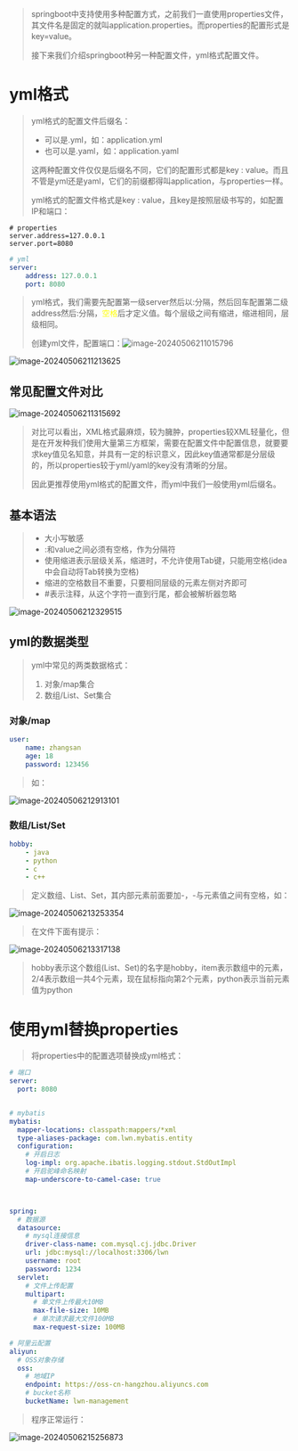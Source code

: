 > springboot中支持使用多种配置方式，之前我们一直使用properties文件，其文件名是固定的就叫application.properties。而properties的配置形式是key=value。
>
> 接下来我们介绍springboot种另一种配置文件，yml格式配置文件。



# yml格式

> yml格式的配置文件后缀名：
>
> - 可以是.yml，如：application.yml
> - 也可以是.yaml，如：application.yaml
>
> 这两种配置文件仅仅是后缀名不同，它们的配置形式都是key : value。而且不管是yml还是yaml，它们的前缀都得叫application，与properties一样。
>
> yml格式的配置文件格式是key : value，且key是按照层级书写的，如配置IP和端口：

```properties
# properties
server.address=127.0.0.1
server.port=8080
```

```yaml
# yml
server:
	address: 127.0.0.1
	port: 8080
```

> yml格式，我们需要先配置第一级server然后以:分隔，然后回车配置第二级address然后:分隔，<font color='yellow'>空格</font>后才定义值。每个层级之间有缩进，缩进相同，层级相同。
>
> 创建yml文件，配置端口：![image-20240506211015796](assets/image-20240506211015796.png)

![image-20240506211213625](assets/image-20240506211213625.png)



## 常见配置文件对比

![image-20240506211315692](assets/image-20240506211315692.png)

> 对比可以看出，XML格式最麻烦，较为臃肿，properties较XML轻量化，但是在开发种我们使用大量第三方框架，需要在配置文件中配置信息，就要要求key值见名知意，并具有一定的标识意义，因此key值通常都是分层级的，所以properties较于yml/yaml的key没有清晰的分层。
>
> 因此更推荐使用yml格式的配置文件，而yml中我们一般使用yml后缀名。



## 基本语法

> - 大小写敏感
> - :和value之间必须有空格，作为分隔符
> - 使用缩进表示层级关系，缩进时，不允许使用Tab键，只能用空格(idea中会自动将Tab转换为空格)
> - 缩进的空格数目不重要，只要相同层级的元素左侧对齐即可
> - #表示注释，从这个字符一直到行尾，都会被解析器忽略

![image-20240506212329515](assets/image-20240506212329515.png)



## yml的数据类型

> yml中常见的两类数据格式：
>
> 1. 对象/map集合
> 2. 数组/List、Set集合



### 对象/map

```yaml
user:
	name: zhangsan
	age: 18
	password: 123456
```

> 如：

![image-20240506212913101](assets/image-20240506212913101.png)



### 数组/List/Set

```yaml
hobby:
	- java
	- python
	- c
	- c++
```

> 定义数组、List、Set，其内部元素前面要加-，-与元素值之间有空格，如：

![image-20240506213253354](assets/image-20240506213253354.png)

> 在文件下面有提示：

![image-20240506213317138](assets/image-20240506213317138.png)

> hobby表示这个数组(List、Set)的名字是hobby，item表示数组中的元素，2/4表示数组一共4个元素，现在鼠标指向第2个元素，python表示当前元素值为python



# 使用yml替换properties

> 将properties中的配置选项替换成yml格式：

```yaml
# 端口
server:
  port: 8080


# mybatis
mybatis:
  mapper-locations: classpath:mappers/*xml
  type-aliases-package: com.lwn.mybatis.entity
  configuration:
    # 开启日志
    log-impl: org.apache.ibatis.logging.stdout.StdOutImpl
    # 开启驼峰命名映射
    map-underscore-to-camel-case: true



spring:
  # 数据源
  datasource:
    # mysql连接信息
    driver-class-name: com.mysql.cj.jdbc.Driver
    url: jdbc:mysql://localhost:3306/lwn
    username: root
    password: 1234
  servlet:
    # 文件上传配置
    multipart:
      # 单文件上传最大10MB
      max-file-size: 10MB
      # 单次请求最大文件100MB
      max-request-size: 100MB

# 阿里云配置
aliyun:
  # OSS对象存储
  oss:
    # 地域IP
    endpoint: https://oss-cn-hangzhou.aliyuncs.com
    # bucket名称
    bucketName: lwn-management
```

> 程序正常运行：

![image-20240506215256873](assets/image-20240506215256873.png)